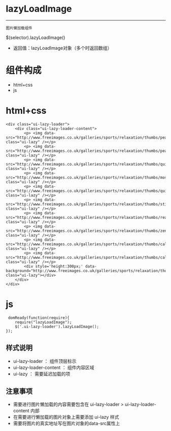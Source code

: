 
# lazyLoadImage
***
	图片懒加载组件

$(selector).lazyLoadImage() 

*	返回值：lazyLoadImage对象（多个时返回数组）

# 组件构成
* html+css
* js

# html+css
	<div class="ui-lazy-loader">
        <div class="ui-lazy-loader-content">
            <p> <img data-src="http://www.freeimages.co.uk/galleries/sports/relaxation/thumbs/peaceful_bamboo_grove.jpg" class="ui-lazy" /></p>
            <p> <img data-src="http://www.freeimages.co.uk/galleries/sports/relaxation/thumbs/peaceful_lake.jpg" class="ui-lazy" /></p>
            <p> <img data-src="http://www.freeimages.co.uk/galleries/sports/relaxation/thumbs/quiet_rainforest.jpg" class="ui-lazy" /></p>
            <p> <img data-src="http://www.freeimages.co.uk/galleries/sports/relaxation/thumbs/mossy_glade.jpg" class="ui-lazy" /></p>
            <p> <img data-src="http://www.freeimages.co.uk/galleries/sports/relaxation/thumbs/quiet_zen_retreat.jpg" class="ui-lazy" /></p>
            <p> <img data-src="http://www.freeimages.co.uk/galleries/sports/relaxation/thumbs/still_sunset.jpg" class="ui-lazy" /></p>
            <p> <img data-src="http://www.freeimages.co.uk/galleries/sports/relaxation/thumbs/reading_a_book.jpg" class="ui-lazy" /></p>
            <p> <img data-src="http://www.freeimages.co.uk/galleries/sports/relaxation/thumbs/zen_tranquility.jpg" class="ui-lazy" /></p>
            <p> <img data-src="http://www.freeimages.co.uk/galleries/sports/relaxation/thumbs/calm_zen_garden.jpg" class="ui-lazy" /></p>
            <p> <img data-src="http://www.freeimages.co.uk/galleries/sports/relaxation/thumbs/calm_ocean.jpg" class="ui-lazy" /></p>
            <div style='height:300px;' data-background="http://www.freeimages.co.uk/galleries/sports/relaxation/thumbs/beach_walk.jpg" class="ui-lazy"></div>
        </div>
    </div>

# js
	 domReady(function(require){
        require("lazyLoadImage");
        $('.ui-lazy-loader').lazyLoadImage();
    });

## <div id="样式说明">样式说明</div>

*	ui-lazy-loader ： 组件顶层标示
*	ui-lazy-loader-content ： 组件内容区域
*	ui-lazy ： 需要延迟加载的项

## 注意事项

*	需要进行图片懒加载的内容需要包含在 ui-lazy-loader > ui-lazy-loader-content 内部
*	在需要进行懒加载的图片对象上需要添加 ui-lazy 样式
*	需要将图片的真实地址写在图片对象的data-src属性上